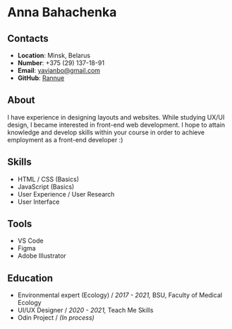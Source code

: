 # Anna Bahachenka

## Contacts
* __Location__: Minsk, Belarus
* __Number__: +375 (29) 137-18-91
* __Email__: yavianbo@gmail.com
* __GitHub__: [Rannue](https://github.com/Rannue) 

## About
 I have experience in designing layouts and websites. While studying UX/UI design, I became interested in front-end web development. I hope to attain knowledge and develop skills within your course in order to achieve employment as a front-end developer :)
 
## Skills
* HTML / CSS (Basics)
* JavaScript (Basics)
* User Experience / User Research
* User Interface

## Tools
* VS Code
* Figma
* Adobe Illustrator

## Education
* Environmental expert (Ecology) / _2017 - 2021,_
    BSU, Faculty of Medical Ecology
* UI/UX Designer / _2020 - 2021,_
    Teach Me Skills  
* Odin Project / _(In process)_   
